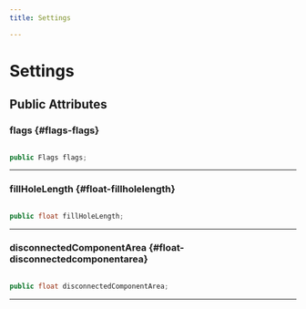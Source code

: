```yaml
---
title: Settings

---
```


# Settings










## Public Attributes

### flags {#flags-flags}

```csharp

public Flags flags;

```






-----------

### fillHoleLength {#float-fillholelength}

```csharp

public float fillHoleLength;

```






-----------

### disconnectedComponentArea {#float-disconnectedcomponentarea}

```csharp

public float disconnectedComponentArea;

```






-----------

